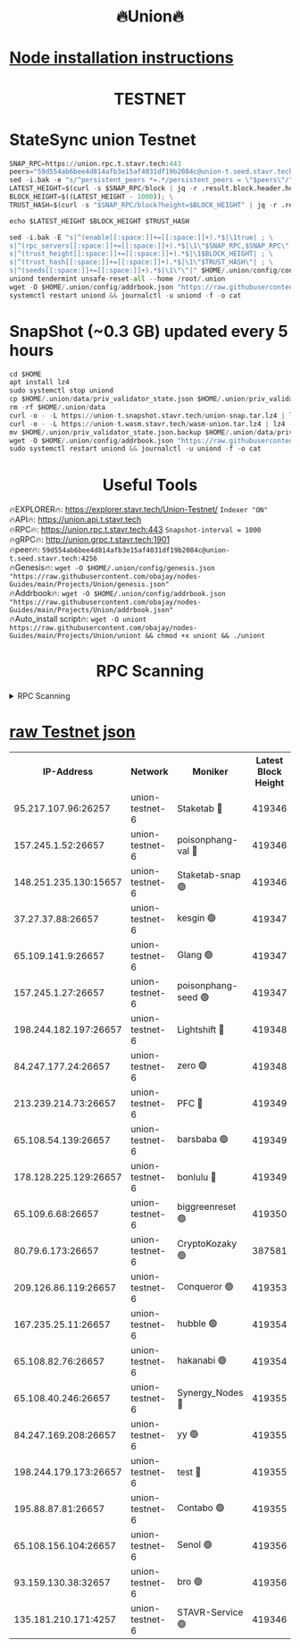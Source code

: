 <h1 align="center"> 🔥Union🔥</h1>

[Node installation instructions](https://github.com/obajay/nodes-Guides/tree/main/Projects/Union)
=

<h1 align="center"> TESTNET</h1>

# StateSync union Testnet
```python
SNAP_RPC=https://union.rpc.t.stavr.tech:443
peers="59d554ab6bee4d814afb3e15af4031df19b2084c@union-t.seed.stavr.tech:4256"
sed -i.bak -e "s/^persistent_peers *=.*/persistent_peers = \"$peers\"/" $HOME/.union/config/config.toml
LATEST_HEIGHT=$(curl -s $SNAP_RPC/block | jq -r .result.block.header.height); \
BLOCK_HEIGHT=$((LATEST_HEIGHT - 1000)); \
TRUST_HASH=$(curl -s "$SNAP_RPC/block?height=$BLOCK_HEIGHT" | jq -r .result.block_id.hash)

echo $LATEST_HEIGHT $BLOCK_HEIGHT $TRUST_HASH

sed -i.bak -E "s|^(enable[[:space:]]+=[[:space:]]+).*$|\1true| ; \
s|^(rpc_servers[[:space:]]+=[[:space:]]+).*$|\1\"$SNAP_RPC,$SNAP_RPC\"| ; \
s|^(trust_height[[:space:]]+=[[:space:]]+).*$|\1$BLOCK_HEIGHT| ; \
s|^(trust_hash[[:space:]]+=[[:space:]]+).*$|\1\"$TRUST_HASH\"| ; \
s|^(seeds[[:space:]]+=[[:space:]]+).*$|\1\"\"|" $HOME/.union/config/config.toml
uniond tendermint unsafe-reset-all --home /root/.union
wget -O $HOME/.union/config/addrbook.json "https://raw.githubusercontent.com/obajay/nodes-Guides/main/Projects/Union/addrbook.json"
systemctl restart uniond && journalctl -u uniond -f -o cat
```
# SnapShot (~0.3 GB) updated every 5 hours
```python
cd $HOME
apt install lz4
sudo systemctl stop uniond
cp $HOME/.union/data/priv_validator_state.json $HOME/.union/priv_validator_state.json.backup
rm -rf $HOME/.union/data
curl -o - -L https://union-t.snapshot.stavr.tech/union-snap.tar.lz4 | lz4 -c -d - | tar -x -C $HOME/.union --strip-components 2
curl -o - -L https://union-t.wasm.stavr.tech/wasm-union.tar.lz4 | lz4 -c -d - | tar -x -C $HOME/.union --strip-components 2
mv $HOME/.union/priv_validator_state.json.backup $HOME/.union/data/priv_validator_state.json
wget -O $HOME/.union/config/addrbook.json "https://raw.githubusercontent.com/obajay/nodes-Guides/main/Projects/Union/addrbook.json"
sudo systemctl restart uniond && journalctl -u uniond -f -o cat
```
 <h1 align="center"> Useful Tools</h1>
 
🔥EXPLORER🔥: https://explorer.stavr.tech/Union-Testnet/        `Indexer "ON"` \
🔥API🔥:      https://union.api.t.stavr.tech \
🔥RPC🔥:      https://union.rpc.t.stavr.tech:443              `Snapshot-interval = 1000` \
🔥gRPC🔥:     http://union.grpc.t.stavr.tech:1901 \
🔥peer🔥:     `59d554ab6bee4d814afb3e15af4031df19b2084c@union-t.seed.stavr.tech:4256` \
🔥Genesis🔥:     `wget -O $HOME/.union/config/genesis.json "https://raw.githubusercontent.com/obajay/nodes-Guides/main/Projects/Union/genesis.json"` \
🔥Addrbook🔥: ```wget -O $HOME/.union/config/addrbook.json "https://raw.githubusercontent.com/obajay/nodes-Guides/main/Projects/Union/addrbook.json"``` \
🔥Auto_install script🔥:  `wget -O uniont https://raw.githubusercontent.com/obajay/nodes-Guides/main/Projects/Union/uniont && chmod +x uniont && ./uniont`

<h1 align="center"> RPC Scanning</h1>

<details>
<summary>RPC Scanning</summary>

<h2 align="center"> We scan nodes in real time every 4 hours. And we provide the final result of RPC endpoints.
We cannot influence the operation of these nodes in any way. </h2>


```python
If Voting Power is higher than 0 --> then the Node is a validator of the network and may be subject to attack and be a potential threat to the chain.
```
```python
We marked such validators with a red symbol
```

</details>

[raw Testnet json](https://rpc-check.uniont.stavr.tech/uniont/rpc-uniont-result.json)
=



<table><tr><th>IP-Address</th><th>Network</th><th>Moniker</th><th>Latest Block Height</th><th>Earliest Block Height</th><th>Catching Up</th><th>Tx Index</th><th>Voting Power</th><th>Scan Time</th></tr><tr><td>95.217.107.96:26257</td><td>union-testnet-6</td><td>Staketab 🔴</td><td>419346</td><td>1</td><td>False</td><td>on</td><td>1000002</td><td>2024-03-13T03:27:03.345547246UTC</td></tr><tr><td>157.245.1.52:26657</td><td>union-testnet-6</td><td>poisonphang-val 🔴</td><td>419346</td><td>1</td><td>False</td><td>on</td><td>1000000</td><td>2024-03-13T03:27:03.956621412UTC</td></tr><tr><td>148.251.235.130:15657</td><td>union-testnet-6</td><td>Staketab-snap 🟢</td><td>419346</td><td>1</td><td>False</td><td>on</td><td>0</td><td>2024-03-13T03:27:04.517819010UTC</td></tr><tr><td>37.27.37.88:26657</td><td>union-testnet-6</td><td>kesgin 🟢</td><td>419347</td><td>1</td><td>False</td><td>on</td><td>0</td><td>2024-03-13T03:27:04.833288773UTC</td></tr><tr><td>65.109.141.9:26657</td><td>union-testnet-6</td><td>Glang 🟢</td><td>419347</td><td>1</td><td>False</td><td>on</td><td>0</td><td>2024-03-13T03:27:09.218638867UTC</td></tr><tr><td>157.245.1.27:26657</td><td>union-testnet-6</td><td>poisonphang-seed 🟢</td><td>419347</td><td>1</td><td>False</td><td>on</td><td>0</td><td>2024-03-13T03:27:10.059816975UTC</td></tr><tr><td>198.244.182.197:26657</td><td>union-testnet-6</td><td>Lightshift 🔴</td><td>419348</td><td>1</td><td>False</td><td>on</td><td>1000000</td><td>2024-03-13T03:27:12.364267046UTC</td></tr><tr><td>84.247.177.24:26657</td><td>union-testnet-6</td><td>zero 🟢</td><td>419348</td><td>1</td><td>False</td><td>on</td><td>0</td><td>2024-03-13T03:27:16.974380038UTC</td></tr><tr><td>213.239.214.73:26657</td><td>union-testnet-6</td><td>PFC 🔴</td><td>419349</td><td>1</td><td>False</td><td>on</td><td>1000001</td><td>2024-03-13T03:27:21.308581665UTC</td></tr><tr><td>65.108.54.139:26657</td><td>union-testnet-6</td><td>barsbaba 🟢</td><td>419349</td><td>1</td><td>False</td><td>on</td><td>0</td><td>2024-03-13T03:27:21.635305437UTC</td></tr><tr><td>178.128.225.129:26657</td><td>union-testnet-6</td><td>bonlulu 🔴</td><td>419349</td><td>1</td><td>False</td><td>on</td><td>1000000</td><td>2024-03-13T03:27:22.275857992UTC</td></tr><tr><td>65.109.6.68:26657</td><td>union-testnet-6</td><td>biggreenreset 🟢</td><td>419350</td><td>1</td><td>False</td><td>on</td><td>0</td><td>2024-03-13T03:27:24.652035689UTC</td></tr><tr><td>80.79.6.173:26657</td><td>union-testnet-6</td><td>CryptoKozaky 🟢</td><td>387581</td><td>1</td><td>False</td><td>on</td><td>0</td><td>2024-03-13T03:27:27.075437043UTC</td></tr><tr><td>209.126.86.119:26657</td><td>union-testnet-6</td><td>Conqueror 🟢</td><td>419353</td><td>1</td><td>False</td><td>on</td><td>0</td><td>2024-03-13T03:27:46.026333288UTC</td></tr><tr><td>167.235.25.11:26657</td><td>union-testnet-6</td><td>hubble 🟢</td><td>419354</td><td>1</td><td>False</td><td>on</td><td>0</td><td>2024-03-13T03:27:52.333618198UTC</td></tr><tr><td>65.108.82.76:26657</td><td>union-testnet-6</td><td>hakanabi 🟢</td><td>419354</td><td>1</td><td>False</td><td>on</td><td>0</td><td>2024-03-13T03:27:52.651377613UTC</td></tr><tr><td>65.108.40.246:26657</td><td>union-testnet-6</td><td>Synergy_Nodes 🔴</td><td>419355</td><td>1</td><td>False</td><td>on</td><td>1000001</td><td>2024-03-13T03:27:57.063801625UTC</td></tr><tr><td>84.247.169.208:26657</td><td>union-testnet-6</td><td>yy 🟢</td><td>419355</td><td>1</td><td>False</td><td>on</td><td>0</td><td>2024-03-13T03:27:57.346233564UTC</td></tr><tr><td>198.244.179.173:26657</td><td>union-testnet-6</td><td>test 🔴</td><td>419355</td><td>1</td><td>False</td><td>on</td><td>1000001</td><td>2024-03-13T03:27:59.658490184UTC</td></tr><tr><td>195.88.87.81:26657</td><td>union-testnet-6</td><td>Contabo 🟢</td><td>419355</td><td>1</td><td>False</td><td>on</td><td>0</td><td>2024-03-13T03:27:59.969153832UTC</td></tr><tr><td>65.108.156.104:26657</td><td>union-testnet-6</td><td>Senol 🟢</td><td>419356</td><td>1</td><td>False</td><td>on</td><td>0</td><td>2024-03-13T03:28:00.286127078UTC</td></tr><tr><td>93.159.130.38:32657</td><td>union-testnet-6</td><td>bro 🟢</td><td>419356</td><td>1</td><td>False</td><td>on</td><td>0</td><td>2024-03-13T03:28:00.600062974UTC</td></tr><tr><td>135.181.210.171:4257</td><td>union-testnet-6</td><td>STAVR-Service 🟢</td><td>419346</td><td>418001</td><td>False</td><td>on</td><td>0</td><td>2024-03-13T03:27:04.294230919UTC</td></tr></table>
